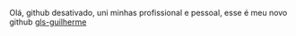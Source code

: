 Olá, github desativado, uni minhas profissional e pessoal, esse é meu novo github [gls-guilherme](https://github.com/gls-guilherme)
